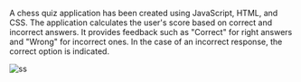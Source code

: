 A chess quiz application has been created using JavaScript, HTML, and CSS. The application calculates the user's score based on correct and incorrect answers. It provides feedback such as "Correct" for right answers and "Wrong" for incorrect ones. In the case of an incorrect response, the correct option is indicated.



![ss](https://github.com/akifacet/Chess-Quiz/assets/112588097/3d0ea785-ff51-46bd-a21e-38ee16148958)
